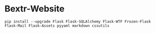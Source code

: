Bextr-Website
=============

```
pip install --upgrade Flask Flask-SQLAlchemy Flask-WTF Frozen-Flask Flask-Mail Flask-Assets pyyaml markdown cssutils
```

